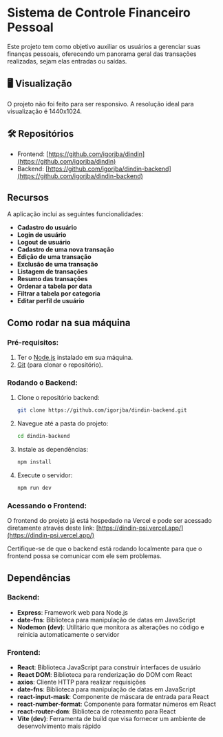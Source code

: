 # Sistema de Controle Financeiro Pessoal

Este projeto tem como objetivo auxiliar os usuários a gerenciar suas finanças pessoais, oferecendo um panorama geral das transações realizadas, sejam elas entradas ou saídas.

## 🖥️ Visualização

O projeto não foi feito para ser responsivo. A resolução ideal para visualização é 1440x1024.

## 🛠️ Repositórios

- Frontend: [https://github.com/igorjba/dindin](https://github.com/igorjba/dindin)
- Backend: [https://github.com/igorjba/dindin-backend](https://github.com/igorjba/dindin-backend)

## Recursos

A aplicação inclui as seguintes funcionalidades:

- **Cadastro do usuário**
- **Login de usuário**
- **Logout de usuário**
- **Cadastro de uma nova transação**
- **Edição de uma transação**
- **Exclusão de uma transação**
- **Listagem de transações**
- **Resumo das transações**
- **Ordenar a tabela por data**
- **Filtrar a tabela por categoria**
- **Editar perfil de usuário**

## Como rodar na sua máquina

### Pré-requisitos:

1. Ter o [Node.js](https://nodejs.org/en/download/) instalado em sua máquina.
2. [Git](https://git-scm.com/downloads) (para clonar o repositório).

### Rodando o Backend:

1. Clone o repositório backend:
   ```bash
   git clone https://github.com/igorjba/dindin-backend.git
   ```
2. Navegue até a pasta do projeto:
   ```bash
   cd dindin-backend
   ```
3. Instale as dependências:
   ```bash
   npm install
   ```
4. Execute o servidor:
   ```bash
   npm run dev
   ```

### Acessando o Frontend:

O frontend do projeto já está hospedado na Vercel e pode ser acessado diretamente através deste link:
[https://dindin-psi.vercel.app/](https://dindin-psi.vercel.app/)

Certifique-se de que o backend está rodando localmente para que o frontend possa se comunicar com ele sem problemas.

## Dependências

### Backend:

- **Express**: Framework web para Node.js
- **date-fns**: Biblioteca para manipulação de datas em JavaScript
- **Nodemon (dev)**: Utilitário que monitora as alterações no código e reinicia automaticamente o servidor

### Frontend:

- **React**: Biblioteca JavaScript para construir interfaces de usuário
- **React DOM**: Biblioteca para renderização do DOM com React
- **axios**: Cliente HTTP para realizar requisições
- **date-fns**: Biblioteca para manipulação de datas em JavaScript
- **react-input-mask**: Componente de máscara de entrada para React
- **react-number-format**: Componente para formatar números em React
- **react-router-dom**: Biblioteca de roteamento para React
- **Vite (dev)**: Ferramenta de build que visa fornecer um ambiente de desenvolvimento mais rápido
